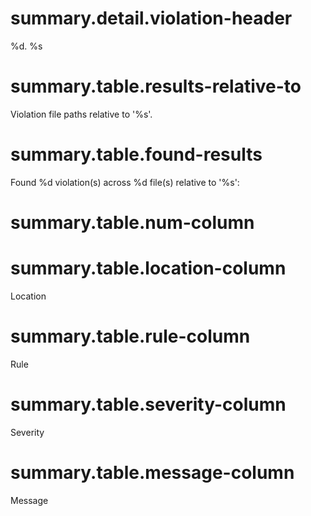 # summary.detail.violation-header

%d. %s

# summary.table.results-relative-to

Violation file paths relative to '%s'.

# summary.table.found-results

Found %d violation(s) across %d file(s) relative to '%s':

# summary.table.num-column

 #

# summary.table.location-column

Location

# summary.table.rule-column

Rule

# summary.table.severity-column

Severity

# summary.table.message-column

Message

